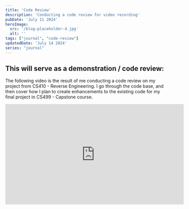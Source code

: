 ```yaml
---
title: 'Code Review'
description: 'Conducting a code review for video recording'
pubDate: 'July 11 2024'
heroImage: 
  src: '/blog-placeholder-4.jpg'
  alt: ''
tags: ["journal", "code-review"]
updatedDate: 'July 14 2024'
series: "journal"
---
```


## This will serve as a demonstration / code review:

The following video is the result of me conducting a code review on my project from CS410 - Reverse Engineering. I go through the code base, and then cover how I plan to create enhancements to the existing code for my final project in CS499 - Capstone course. 

<iframe width="560" height="315" src="https://www.youtube.com/embed/E1CH3KFfx1Q?si=WtFmFfg0rW4LCyg8" title="YouTube video player" frameborder="0" allow="accelerometer; autoplay; clipboard-write; encrypted-media; gyroscope; picture-in-picture; web-share" referrerpolicy="strict-origin-when-cross-origin" allowfullscreen></iframe>
